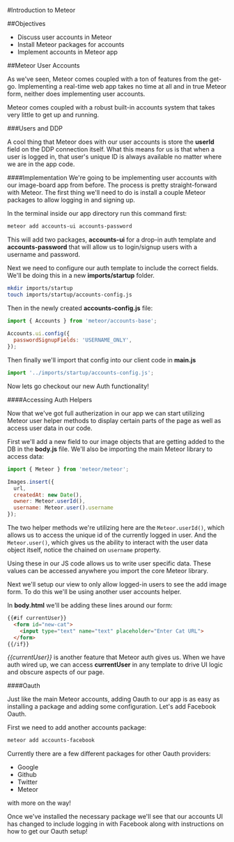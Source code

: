 #Introduction to Meteor

##Objectives

* Discuss user accounts in Meteor
* Install Meteor packages for accounts
* Implement accounts in Meteor app

##Meteor User Accounts

As we've seen, Meteor comes coupled with a ton of features from the get-go. Implementing a real-time web app takes no time at all and in true Meteor form, neither does implementing user accounts.

Meteor comes coupled with a robust built-in accounts system that takes very little to get up and running.

###Users and DDP

A cool thing that Meteor does with our user accounts is store the **userId** field on the DDP connection itself. What this means for us is that when a user is logged in, that user's unique ID is always available no matter where we are in the app code.

####Implementation
We're going to be implementing user accounts with our image-board app from before. The process is pretty straight-forward with Meteor. The first thing we'll need to do is install a couple Meteor packages to allow logging in and signing up.

In the terminal inside our app directory run this command first:

```bash
meteor add accounts-ui accounts-password
```

This will add two packages, **accounts-ui** for a drop-in auth template and **accounts-password** that will allow us to login/signup users with a username and password.

Next we need to configure our auth template to include the correct fields. We'll be doing this in a new **imports/startup** folder.

```bash
mkdir imports/startup
touch imports/startup/accounts-config.js
```

Then in the newly created **accounts-config.js** file:

```javascript
import { Accounts } from 'meteor/accounts-base';
 
Accounts.ui.config({
  passwordSignupFields: 'USERNAME_ONLY',
});
```

Then finally we'll import that config into our client code in **main.js**

```javascript
import '../imports/startup/accounts-config.js';
```

Now lets go checkout our new Auth functionality!

####Accessing Auth Helpers

Now that we've got full autherization in our app we can start utilizing Meteor user helper methods to display certain parts of the page as well as access user data in our code.

First we'll add a new field to our image objects that are getting added to the DB in the **body.js** file. We'll also be importing the main Meteor library to access data:

```javascript
import { Meteor } from 'meteor/meteor';
```

```javascript
Images.insert({
  url,
  createdAt: new Date(),
  owner: Meteor.userId(),
  username: Meteor.user().username
});
```

The two helper methods we're utilizing here are the ```Meteor.userId()```, which allows us to access the unique id of the currently logged in user. And the ```Meteor.user()```, which gives us the ability to interact with the user data object itself, notice the chained on ```username``` property.

Using these in our JS code allows us to write user specific data. These values can be accessed anywhere you import the core Meteor library.

Next we'll setup our view to only allow logged-in users to see the add image form. To do this we'll be using another user accounts helper.

In **body.html** we'll be adding these lines around our form:

```html
{{#if currentUser}}
  <form id="new-cat">
    <input type="text" name="text" placeholder="Enter Cat URL">
  </form>
{{/if}}
```

*{{currentUser}}* is another feature that Meteor auth gives us. When we have auth wired up, we can access **currentUser** in any template to drive UI logic and obscure aspects of our page.

####Oauth

Just like the main Meteor accounts, adding Oauth to our app is as easy as installing a package and adding some configuration. Let's add Facebook Oauth.

First we need to add another accounts package:

```bash
meteor add accounts-facebook
```

Currently there are a few different packages for other Oauth providers:
* Google
* Github
* Twitter
* Meteor

with more on the way!

Once we've installed the necessary package we'll see that our accounts UI has changed to include logging in with Facebook along with instructions on how to get our Oauth setup!

